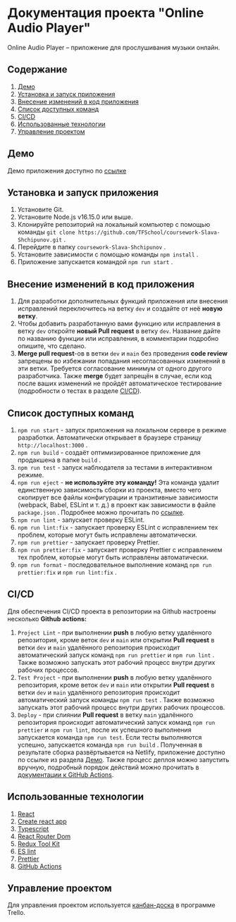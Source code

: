 # Документация проекта "Online Audio Player"

Online Audio Player – приложение для прослушивания музыки онлайн.

## Содержание

1. [Демо](#якорь_демо)
1. [Установка и запуск приложения](#якорь_установка_и_запуск_приложения)
1. [Внесение изменений в код приложения](#якорь_внесение_изменений_в_код_приложения)
1. [Список доступных команд](#якорь_список_доступных_команд)
1. [CI/CD](#якорь_cicd)
1. [Использованные технологии](#якорь_использованные_технологии)
1. [Управление проектом](#якорь_управление_проектом)

## Демо<a name="якорь_демо"></a>

Демо приложения доступно по [ссылке](https://tfs-online-audio-player.netlify.app/)

## Установка и запуск приложения<a name="якорь_установка_и_запуск_приложения"></a>

1. Установите Git.
1. Установите Node.js v16.15.0 или выше.
1. Клонируйте репозиторий на локальный компьютер с помощью команды `git clone https://github.com/TFSchool/coursework-Slava-Shchipunov.git` .
1. Перейдите в папку `coursework-Slava-Shchipunov` .
1. Установите зависимости с помощью команды `npm install` .
1. Приложение запускается командой `npm run start` .

## Внесение изменений в код приложения<a name="якорь_внесение_изменений_в_код_приложения"></a>

1. Для разработки дополнительных функций приложения или внесения исправлений переключитесь на ветку `dev` и создайте от неё **новую ветку**.
1. Чтобы добавить разработанную вами функцию или исправления в ветку `dev` откройте **новый Pull request** в ветку `dev`. Название дайте по названию функции или исправления, в комментарии подробно опишите, что сделано.
1. **Merge pull request**-ов в ветки `dev` и `main` без проведения **code review** запрещены во избежании попадания несогласованных изменений в эти ветки. Требуется согласование минимум от одного другого разработчика. Также **merge** будет запрещён в случае, если код после ваших изменений не пройдёт автоматическое тестирование (подробности о тестах в разделе [CI/CD](#якорь_cicd)).

## Список доступных команд<a name="якорь_список_доступных_команд"></a>

1. `npm run start` - запуск приложения на локальном сервере в режиме разработки. Автоматически открывает в браузере страницу `http://localhost:3000` .
1. `npm run build` - создаёт оптимизированное приложение для продакшена в папке `build` .
1. `npm run test` - запуск наблюдателя за тестами в интерактивном режиме.
1. `npm run eject` - **не используйте эту команду!** Эта команда удалит единственную зависимость сборки из проекта, вместо чего скопирует все файлы конфигурации и транзитивные зависимости (webpack, Babel, ESLint и т. д.) в проект как зависимости в файле `package.json` . Подробнее можно прочитать по [ссылке](https://create-react-app.dev/docs/available-scripts#npm-run-eject).
1. `npm run lint` - запускает проверку ESLint.
1. `npm run lint:fix` - запускает проверку ESLint с исправлением тех проблем, которые могут быть исправлены автоматически.
1. `npm run prettier` - запускает проверку Prettier.
1. `npm run prettier:fix` - запускает проверку Prettier с исправлением тех проблем, которые могут быть исправлены автоматически.
1. `npm run format` - последовательное выполнение команд `npm run prettier:fix` и `npm run lint:fix` .

## CI/CD<a name="якорь_cicd"></a>

Для обеспечения CI/CD проекта в репозитории на Github настроены несколько **Github actions:**

1. `Project Lint` - при выполнении **push** в любую ветку удалённого репозитория, кроме веток `dev` и `main` или открытии **Pull request** в ветки `dev` и `main` удалённого репозитория происходит автоматический запуск команд `npm run prettier` и `npm run lint` . Также возможно запускать этот рабочий процесс внутри других рабочих процессов.
1. `Test Project` - при выполнении **push** в любую ветку удалённого репозитория, кроме веток `dev` и `main` или открытии **Pull request** в ветки `dev` и `main` удалённого репозитория происходит автоматический запуск команды `npm run test` . Также возможно запускать этот рабочий процесс внутри других рабочих процессов.
1. `Deploy` - при слиянии **Pull request** в ветку `main` удалённого репозитория происходит автоматический запуск команд `npm run prettier` и `npm run lint`, после их успешного выполнения запускается команда `npm run test`. Если тесты выполняются успешно, запускается команда `npm run build` . Полученная в результате сборка развёртывается на Netlify, приложение доступно по ссылке из раздела [Демо](#якорь_демо). Также процесс деплоя можно запустить вручную, подробный порядок действий можно прочитать в [документации к GitHub Actions](https://docs.github.com/ru/actions/managing-workflow-runs/manually-running-a-workflow#running-a-workflow).

## Использованные технологии<a name="якорь_использованные_технологии"></a>

1. [React](https://reactjs.org)
1. [Create react app](https://create-react-app.dev)
1. [Typescript](https://typescriptlang.org)
1. [React Router Dom](https://reactrouter.com)
1. [Redux Tool Kit](https://redux-toolkit.js.org)
1. [ES lint](https://eslint.org)
1. [Prettier](https://prettier.io)
1. [GitHub Actions](https://docs.github.com/ru/actions)

## Управление проектом<a name="якорь_управление_проектом"></a>

Для управления проектом используется [канбан-доска](https://trello.com/invite/b/GI4g4mcw/ATTI92fa302f39fc038e0cf5437c7d7d9a392368B755/online-audio-player) в программе Trello.
